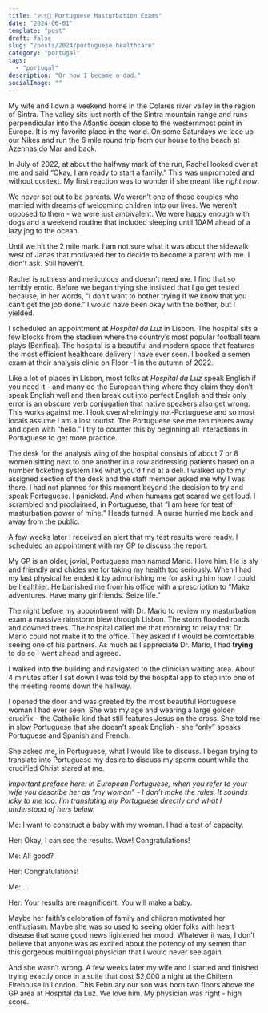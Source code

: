 ```yaml
---
title: "🇵🇹🧪 Portuguese Masturbation Exams"
date: "2024-06-01"
template: "post"
draft: false
slug: "/posts/2024/portuguese-healthcare"
category: "portugal"
tags:
  - "portugal"
description: "Or how I became a dad."
socialImage: ""
---
```


My wife and I own a weekend home in the Colares river valley in the region of Sintra. The valley sits just north of the Sintra mountain range and runs perpendicular into the Atlantic ocean close to the westernmost point in Europe. It is my favorite place in the world. On some Saturdays we lace up our Nikes and run the 6 mile round trip from our house to the beach at Azenhas do Mar and back.

In July of 2022, at about the halfway mark of the run, Rachel looked over at me and said “Okay, I am ready to start a family.” This was unprompted and without context. My first reaction was to wonder if she meant like _right now_.

We never set out to be parents. We weren’t one of those couples who married with dreams of welcoming children into our lives. We weren’t opposed to them - we were just ambivalent. We were happy enough with dogs and a weekend routine that included sleeping until 10AM ahead of a lazy jog to the ocean.

Until we hit the 2 mile mark. I am not sure what it was about the sidewalk west of Janas that motivated her to decide to become a parent with me. I didn’t ask. Still haven’t.

Rachel is ruthless and meticulous and doesn’t need me. I find that so terribly erotic. Before we began trying she insisted that I go get tested because, in her words, “I don’t want to bother trying if we know that you can’t get the job done.” I would have been okay with the bother, but I yielded.

I scheduled an appointment at _Hospital da Luz_ in Lisbon. The hospital sits a few blocks from the stadium where the country’s most popular football team plays (Benfica). The hospital is a beautiful and modern space that features the most efficient healthcare delivery I have ever seen. I booked a semen exam at their analysis clinic on Floor -1 in the autumn of 2022.

Like a lot of places in Lisbon, most folks at _Hospital da Luz_ speak English if you need it - and many do the European thing where they claim they don’t speak English well and then break out into perfect English and their only error is an obscure verb conjugation that native speakers also get wrong. This works against me. I look overwhelmingly not-Portuguese and so most locals assume I am a lost tourist. The Portuguese see me ten meters away and open with “hello.” I try to counter this by beginning all interactions in Portuguese to get more practice.

The desk for the analysis wing of the hospital consists of about 7 or 8 women sitting next to one another in a row addressing patients based on a number ticketing system like what you’d find at a deli. I walked up to my assigned section of the desk and the staff member asked me why I was there. I had not planned for this moment beyond the decision to try and speak Portuguese. I panicked. And when humans get scared we get loud. I scrambled and proclaimed, in Portuguese, that “I am here for test of masturbation power of mine.” Heads turned. A nurse hurried me back and away from the public.

A few weeks later I received an alert that my test results were ready. I scheduled an appointment with my GP to discuss the report.

My GP is an older, jovial, Portuguese man named Mario. I love him. He is sly and friendly and chides me for taking my health too seriously. When I had my last physical he ended it by admonishing me for asking him how I could be healthier. He banished me from his office with a prescription to “Make adventures. Have many girlfriends. Seize life.”

The night before my appointment with Dr. Mario to review my masturbation exam a massive rainstorm blew through Lisbon. The storm flooded roads and downed trees. The hospital called me that morning to relay that Dr. Mario could not make it to the office. They asked if I would be comfortable seeing one of his partners. As much as I appreciate Dr. Mario, I had **trying** to do so I went ahead and agreed.

I walked into the building and navigated to the clinician waiting area. About 4 minutes after I sat down I was told by the hospital app to step into one of the meeting rooms down the hallway.

I opened the door and was greeted by the most beautiful Portuguese woman I had ever seen. She was my age and wearing a large golden crucifix - the Catholic kind that still features Jesus on the cross. She told me in slow Portuguese that she doesn’t speak English - she “only” speaks Portuguese and Spanish and French.

She asked me, in Portuguese, what I would like to discuss. I began trying to translate into Portuguese my desire to discuss my sperm count while the crucified Christ stared at me.

_Important preface here: in European Portuguese, when you refer to your wife you describe her as “my woman” - I don’t make the rules. It sounds icky to me too. I’m translating my Portuguese directly and what I understood of hers below._

Me: I want to construct a baby with my woman. I had a test of capacity.

Her: Okay, I can see the results. Wow! Congratulations!

Me: All good?

Her: Congratulations!

Me: …

Her: Your results are magnificent. You will make a baby.

Maybe her faith’s celebration of family and children motivated her enthusiasm. Maybe she was so used to seeing older folks with heart disease that some good news lightened her mood. Whatever it was, I don’t believe that anyone was as excited about the potency of my semen than this gorgeous multilingual physician that I would never see again.

And she wasn’t wrong. A few weeks later my wife and I started and finished trying exactly once in a suite that cost $2,000 a night at the Chiltern Firehouse in London. This February our son was born two floors above the GP area at Hospital da Luz. We love him. My physician was right - high score.
